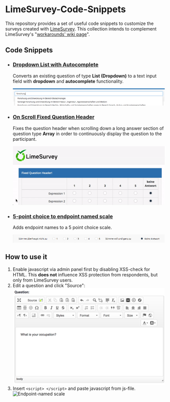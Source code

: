 # LimeSurvey-Code-Snippets
This repository provides a set of useful code snippets to customize the surveys created with [LimeSurvey](https://www.limesurvey.org). This collection intends to complement LimeSurvey's "[workarounds' wiki page](https://manual.limesurvey.org/Workarounds:_Manipulating_a_survey_at_runtime_using_Javascript)".

## Code Snippets
- ### [Dropdown List with Autocomplete](./dropdown-autocomplete)
    Converts an existing question of type **List (Dropdown)** to a text input field with **dropdown** and **autocomplete** functionality.

    ![Autocomplete with surveycodings](./dropdown-autocomplete/surveycodings-integration/autocomplete_surveycodings.png)



- ### [On Scroll Fixed Question Header](./on-scroll-fixed-question)

    Fixes the question header when scrolling down a long answer section of question type **Array** in order to continuously display the question to the participant.

    ![Dropdown with autocomplete](./on-scroll-fixed-question/on_scroll_fixed.gif)


- ### [5-point choice to endpoint named scale](./5-point-choice-endpoint-named-scale)

    Adds endpoint names to a 5 point choice scale.
    
    ![Endpoint-named scale](./5-point-choice-endpoint-named-scale/endpoint_named_scale.png)

## How to use it
1. Enable javascript via admin panel first by disabling XSS-check for HTML. This **does not** influence XSS protection from respondents, but only from LimeSurvey users.
2. Edit a question and click "Source":
    ![Edit Question](edit_question_1.png)
3. Insert 
   ```<script> </script>``` and paste javascript from js-file.
    ![Endpoint-named scale](edit_question_2.png) 